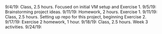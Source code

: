 9/4/19: Class, 2.5 hours. Focused on initial VM setup and Exercise 1.
9/5/19: Brainstorming project ideas.
9/11/19: Homework, 2 hours. Exercise 1.
9/11/19: Class, 2.5 hours. Setting up repo for this project, beginning Exercise 2.
9/17/19: Exercise 2 homework, 1 hour.
9/18/19: Class, 2.5 hours. Week 3 activities.
9/24/19: 